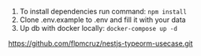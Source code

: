 1. To install dependencies run command: `npm install`
2. Clone .env.example to .env and fill it with your data
3. Up db with docker locally: `docker-compose up -d`

https://github.com/flpmcruz/nestjs-typeorm-usecase.git

